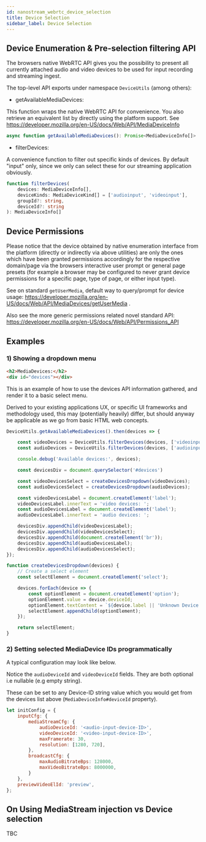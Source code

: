 ```yaml
---
id: nanostream_webrtc_device_selection
title: Device Selection
sidebar_label: Device Selection
---
```


## Device Enumeration & Pre-selection filtering API

The browsers native WebRTC API gives you the possibility to present all currently attached audio and video devices to be used for input recording and streaming ingest.

The top-level API exports under namespace `DeviceUtils` (among others):

* getAvailableMediaDevices:

This function wraps the native WebRTC API for convenience. You also retrieve an equivalent list by directly using the platform support. See https://developer.mozilla.org/en-US/docs/Web/API/MediaDeviceInfo

```ts
async function getAvailableMediaDevices(): Promise<MediaDeviceInfo[]>
```

* filterDevices:

A convenience function to filter out specific kinds of devices. By default "input" only, since we only can select these for our streaming application obviously.

```ts
function filterDevices(
    devices: MediaDeviceInfo[],
    deviceKinds: MediaDeviceKind[] = ['audioinput', 'videoinput'],
    groupId?: string,
    deviceId?: string
): MediaDeviceInfo[]
```

## Device Permissions

Please notice that the device obtained by native enumeration interface from the platform (directly or indirectly via above utilities) are only the ones which have been granted permissions accordingly for the respective domain/page via the browsers interactive user prompt or general page presets (for example a browser may be configured to never grant device permissions for a specific page, type of page, or either input type).

See on standard `getUserMedia`, default way to query/prompt for device usage: https://developer.mozilla.org/en-US/docs/Web/API/MediaDevices/getUserMedia .

Also see the more generic permissions related novel standard API: https://developer.mozilla.org/en-US/docs/Web/API/Permissions_API 

## Examples

### 1) Showing a dropdown menu

```html
<h2>MediaDevices:</h2>
<div id="devices"></div>
```

This is an example of how to use the devices API information gathered,
and render it to a basic select menu. 

Derived to your existing applications UX, or specific UI frameworks and methodology used,
this may (potentially heavily) differ, but should anyway be applicable as we go from basic HTML web concepts.

```js
DeviceUtils.getAvailableMediaDevices().then(devices => {

    const videoDevices = DeviceUtils.filterDevices(devices, ['videoinput']);
    const audioDevices = DeviceUtils.filterDevices(devices, ['audioinput']);

    console.debug('Available devices:', devices);

    const devicesDiv = document.querySelector('#devices')

    const videoDevicesSelect = createDevicesDropdown(videoDevices);
    const audioDevicesSelect = createDevicesDropdown(audioDevices);

    const videoDevicesLabel = document.createElement('label');
    videoDevicesLabel.innerText = 'video devices: ';
    const audioDevicesLabel = document.createElement('label');
    audioDevicesLabel.innerText = 'audio devices: ';

    devicesDiv.appendChild(videoDevicesLabel);
    devicesDiv.appendChild(videoDevicesSelect);
    devicesDiv.appendChild(document.createElement('br'));
    devicesDiv.appendChild(audioDevicesLabel);
    devicesDiv.appendChild(audioDevicesSelect);
});

function createDevicesDropdown(devices) {
    // Create a select element
    const selectElement = document.createElement('select');

    devices.forEach(device => {
        const optionElement = document.createElement('option');
        optionElement.value = device.deviceId;
        optionElement.textContent = `${device.label || 'Unknown Device'} - id: ${device.deviceId}` ;
        selectElement.appendChild(optionElement);
    });

    return selectElement;
}
```

### 2) Setting selected MediaDevice IDs programmatically 

A typical configuration may look like below.

Notice the `audioDeviceId` and `videoDeviceId` fields. They are both optional i.e nullable (e.g empty string).

These can be set to any Device-ID string value which you would get from the devices list above (`MediaDeviceInfo#deviceId` property).  

```js
let initConfig = {
    inputCfg: {
        mediaStreamCfg: {
            audioDeviceId: '<audio-input-device-ID>',
            videoDeviceId: '<video-input-device-ID>',
            maxFramerate: 30,
            resolution: [1280, 720],
        },
        broadcastCfg: {
            maxAudioBitrateBps: 128000,
            maxVideoBitrateBps: 8000000,
        }
    },
    previewVideoElId: 'preview',
};
```

## On Using MediaStream injection vs Device selection

TBC
